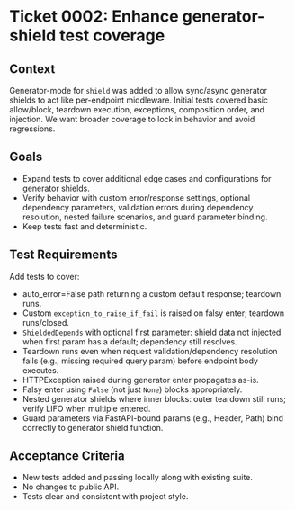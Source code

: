 # Ticket 0002: Enhance generator-shield test coverage

## Context
Generator-mode for `shield` was added to allow sync/async generator shields to act like per-endpoint middleware. Initial tests covered basic allow/block, teardown execution, exceptions, composition order, and injection. We want broader coverage to lock in behavior and avoid regressions.

## Goals
- Expand tests to cover additional edge cases and configurations for generator shields.
- Verify behavior with custom error/response settings, optional dependency parameters, validation errors during dependency resolution, nested failure scenarios, and guard parameter binding.
- Keep tests fast and deterministic.

## Test Requirements
Add tests to cover:
- auto_error=False path returning a custom default response; teardown runs.
- Custom `exception_to_raise_if_fail` is raised on falsy enter; teardown runs/closed.
- `ShieldedDepends` with optional first parameter: shield data not injected when first param has a default; dependency still resolves.
- Teardown runs even when request validation/dependency resolution fails (e.g., missing required query param) before endpoint body executes.
- HTTPException raised during generator enter propagates as-is.
- Falsy enter using `False` (not just `None`) blocks appropriately.
- Nested generator shields where inner blocks: outer teardown still runs; verify LIFO when multiple entered.
- Guard parameters via FastAPI-bound params (e.g., Header, Path) bind correctly to generator shield function.

## Acceptance Criteria
- New tests added and passing locally along with existing suite.
- No changes to public API.
- Tests clear and consistent with project style.
